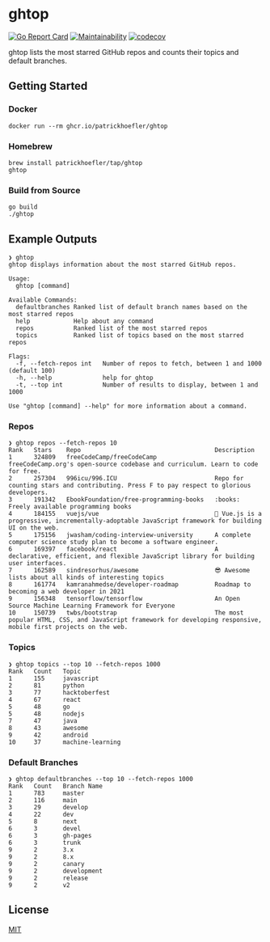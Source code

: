 # ghtop

[![Go Report Card](https://goreportcard.com/badge/github.com/patrickhoefler/ghtop)](https://goreportcard.com/report/github.com/patrickhoefler/ghtop)
[![Maintainability](https://api.codeclimate.com/v1/badges/bc77f3cc2bd774e8d33f/maintainability)](https://codeclimate.com/github/patrickhoefler/ghtop/maintainability)
[![codecov](https://codecov.io/gh/patrickhoefler/ghtop/branch/main/graph/badge.svg)](https://codecov.io/gh/patrickhoefler/ghtop)

ghtop lists the most starred GitHub repos and counts their topics and default branches.

## Getting Started

### Docker

```shell
docker run --rm ghcr.io/patrickhoefler/ghtop
```

### Homebrew

```shell
brew install patrickhoefler/tap/ghtop
ghtop
```

### Build from Source

```shell
go build
./ghtop
```

## Example Outputs

```text
❯ ghtop
ghtop displays information about the most starred GitHub repos.

Usage:
  ghtop [command]

Available Commands:
  defaultbranches Ranked list of default branch names based on the most starred repos
  help            Help about any command
  repos           Ranked list of the most starred repos
  topics          Ranked list of topics based on the most starred repos

Flags:
  -f, --fetch-repos int   Number of repos to fetch, between 1 and 1000 (default 100)
  -h, --help              help for ghtop
  -t, --top int           Number of results to display, between 1 and 1000

Use "ghtop [command] --help" for more information about a command.
```

### Repos

```text
❯ ghtop repos --fetch-repos 10
Rank   Stars    Repo                                     Description
1      324809   freeCodeCamp/freeCodeCamp                freeCodeCamp.org's open-source codebase and curriculum. Learn to code for free.
2      257304   996icu/996.ICU                           Repo for counting stars and contributing. Press F to pay respect to glorious developers.
3      191342   EbookFoundation/free-programming-books   :books: Freely available programming books
4      184155   vuejs/vue                                🖖 Vue.js is a progressive, incrementally-adoptable JavaScript framework for building UI on the web.
5      175156   jwasham/coding-interview-university      A complete computer science study plan to become a software engineer.
6      169397   facebook/react                           A declarative, efficient, and flexible JavaScript library for building user interfaces.
7      162589   sindresorhus/awesome                     😎 Awesome lists about all kinds of interesting topics
8      161774   kamranahmedse/developer-roadmap          Roadmap to becoming a web developer in 2021
9      156348   tensorflow/tensorflow                    An Open Source Machine Learning Framework for Everyone
10     150739   twbs/bootstrap                           The most popular HTML, CSS, and JavaScript framework for developing responsive, mobile first projects on the web.
```

### Topics

```text
❯ ghtop topics --top 10 --fetch-repos 1000
Rank   Count   Topic
1      155     javascript
2      81      python
3      77      hacktoberfest
4      67      react
5      48      go
5      48      nodejs
7      47      java
8      43      awesome
9      42      android
10     37      machine-learning
```

### Default Branches

```text
❯ ghtop defaultbranches --top 10 --fetch-repos 1000
Rank   Count   Branch Name
1      783     master
2      116     main
3      29      develop
4      22      dev
5      8       next
6      3       devel
6      3       gh-pages
6      3       trunk
9      2       3.x
9      2       8.x
9      2       canary
9      2       development
9      2       release
9      2       v2
```

## License

[MIT](https://github.com/patrickhoefler/ghtop/blob/main/LICENSE)
